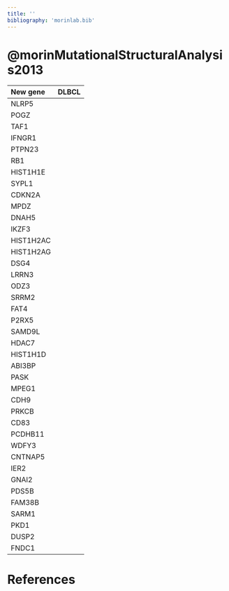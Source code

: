 ```yaml
---
title: ''
bibliography: 'morinlab.bib'
---
```


# @morinMutationalStructuralAnalysis2013
|New gene|DLBCL
|:-|:-
|NLRP5||2 |
|POGZ||2 |
|TAF1||1 |
|IFNGR1||2 |
|PTPN23||2 |
|RB1||1 |
|HIST1H1E||1 |
|SYPL1||2 |
|CDKN2A||1 |
|MPDZ||2 |
|DNAH5||2 |
|IKZF3||1 |
|HIST1H2AC||1 |
|HIST1H2AG||2 |
|DSG4||2 |
|LRRN3||2 |
|ODZ3||2 |
|SRRM2||2 |
|FAT4||2 |
|P2RX5||2 |
|SAMD9L||2 |
|HDAC7||2 |
|HIST1H1D||1 |
|ABI3BP||2 |
|PASK||2 |
|MPEG1||1 |
|CDH9||2 |
|PRKCB||2 |
|CD83||1 |
|PCDHB11||2 |
|WDFY3||2 |
|CNTNAP5||2 |
|IER2||2 |
|GNAI2||1 |
|PDS5B||2 |
|FAM38B||2 |
|SARM1||2 |
|PKD1||2 |
|DUSP2||1 |
|FNDC1||2 |

# References

